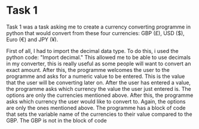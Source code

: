 Task 1
====

Task 1 was a task asking me to create a currency converting programme in python that would convert from these four currencies: GBP (£), USD ($), Euro (€) and JPY (¥).

First of all, I had to import the decimal data type. To do this, i used the python code: "Import decimal." This allowed me to be able to use decimals in my converter, this is really useful as some people will want to convert an exact amount. After this, the programme welcomes the user to the programme and asks for a numeric value to be entered. This is the value that the user will be converting later on. After the user has entered a value, the programme asks which currency the value the user just entered is. The options are only the currencies mentioned above. After this, the programme asks which currency the user would like to convert to. Again, the options are only the ones mentioned above. The programme has a block of code that sets the variable name of the currencies to their value compared to the GBP. The GBP is not in the block of code
